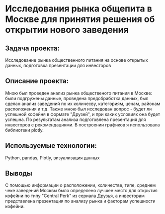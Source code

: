 # Исследования рынка общепита в Москве для принятия решения об открытии нового заведения

## Задача проекта:
Исследование рынка общественного питания на основе открытых данных, подготовка презентации для инвесторов

## Описание проекта:
Мною был проведен анализ рынка общественого питания в Москве: были подгружены данные, проведена предобработка данных, был сделан анализ заведений по их количесву, категориям, ценам, районам расположения и т.д. Также мною был исследован вопрос - будет ли успешной кофейня в формате "Друзей", и при каких условиях она будет успешна. По результатам анализа подготовлена презентация для инвесторов с рекомендациями. В построении графиков я использовала библиотеки plotly. 

## Используемые технологии:
Python, pandas, Plotly, визуализация данных

## Выводы
С помощью информации о расположении, количестве, типе, среднем чеке заведений Москвы было определено лучшее место для открытия кофейни по типу "Сentral Perk" из сериала Друзья, а инвесторам представлена презентация по анализу рынка и факторам успешности кофейни. 
